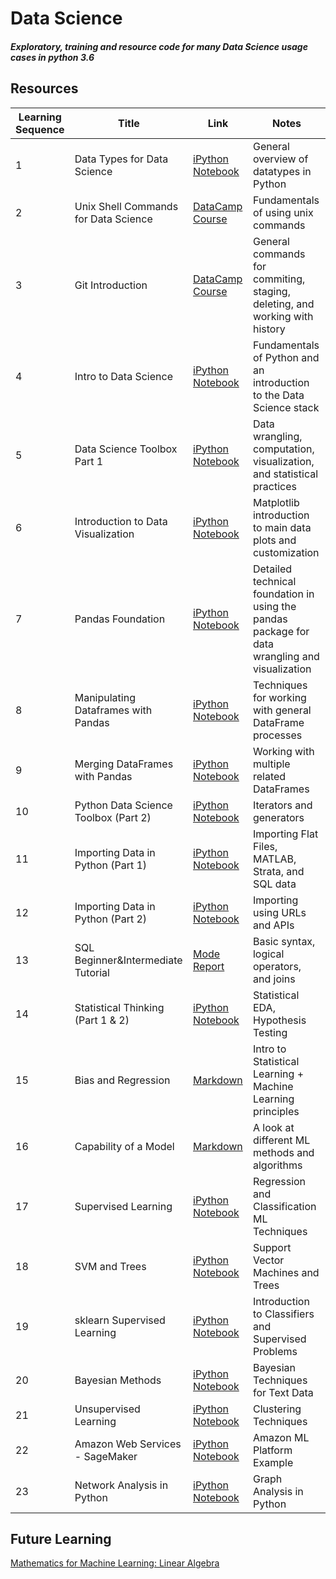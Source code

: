 # Data Science
##### Exploratory, training and resource code for many Data Science usage cases in python 3.6

## Resources
Learning Sequence | Title | Link | Notes
----------------- | ----- | ---- | -----
1 | Data Types for Data Science | [iPython Notebook](https://github.com/cschellenberger/Data-Science-Learning/blob/master/Data%20Types%20for%20Data%20Science.ipynb) | General overview of datatypes in Python
2 | Unix Shell Commands for Data Science | [DataCamp Course](https://www.datacamp.com/courses/introduction-to-shell-for-data-science) | Fundamentals of using unix commands
3 | Git Introduction | [DataCamp Course](https://www.datacamp.com/courses/introduction-to-git-for-data-science) | General commands for commiting, staging, deleting, and working with history
4 | Intro to Data Science | [iPython Notebook](https://github.com/cschellenberger/Data-Science-Learning/blob/master/Data%20Science%20Intro.ipynb) | Fundamentals of Python and an introduction to the Data Science stack
5 | Data Science Toolbox Part 1 | [iPython Notebook](https://github.com/cschellenberger/Data-Science-Learning/blob/master/Python%20Data%20Science%20Toolbox%20(Part%201).ipynb) | Data wrangling, computation, visualization, and statistical practices
6 | Introduction to Data Visualization | [iPython Notebook](https://github.com/cschellenberger/Data-Science-Learning/blob/master/Introduction%20to%20Data%20Visualization%20in%20Python.ipynb) | Matplotlib introduction to main data plots and customization
7 | Pandas Foundation | [iPython Notebook](https://github.com/cschellenberger/Data-Science-Learning/blob/master/Pandas%20Foundations.ipynb) | Detailed technical foundation in using the pandas package for data wrangling and visualization
8 | Manipulating Dataframes with Pandas | [iPython Notebook](https://github.com/cschellenberger/Data-Science-Learning/blob/master/Manipulating%20DataFrames%20with%20pandas.ipynb) | Techniques for working with general DataFrame processes
9 | Merging DataFrames with Pandas | [iPython Notebook](https://github.com/cschellenberger/Data-Science-Learning/blob/master/Merging%20DataFrames.ipynb) | Working with multiple related DataFrames
10 | Python Data Science Toolbox (Part 2) | [iPython Notebook](https://github.com/cschellenberger/Data-Science-Learning/blob/master/Python%20Data%20Science%20Toolbox%20(Part%202).ipynb) | Iterators and generators
11 | Importing Data in Python (Part 1) | [iPython Notebook](https://github.com/cschellenberger/Data-Science-Learning/blob/master/Importing%20Data%20in%20Python%20(Part%201).ipynb) | Importing Flat Files, MATLAB, Strata, and SQL data
12 | Importing Data in Python (Part 2) | [iPython Notebook](https://github.com/cschellenberger/Data-Science-Learning/blob/master/Importing%20Data%20in%20Python%20(Part%202).ipynb) | Importing using URLs and APIs
13 | SQL Beginner&Intermediate Tutorial | [Mode Report](https://modeanalytics.com/cschellenberger/reports/00ebaa5e3f8e) | Basic syntax, logical operators, and joins
14 | Statistical Thinking (Part 1 & 2) | [iPython Notebook](https://github.com/cschellenberger/Data-Science-Learning/blob/master/Statistical%20Thinking.ipynb) | Statistical EDA, Hypothesis Testing
15 | Bias and Regression | [Markdown](https://github.com/cschellenberger/Data-Science-Learning/blob/master/Bias%20and%20Regression.md) | Intro to Statistical Learning + Machine Learning principles
16 | Capability of a Model | [Markdown](https://github.com/cschellenberger/Data-Science-Learning/blob/master/Capability%20of%20a%20Model.md) | A look at different ML methods and algorithms
17 | Supervised Learning | [iPython Notebook](https://github.com/cschellenberger/Data-Science-Learning/blob/master/Supervised%20Learning%20with%20scikit-learn.ipynb) | Regression and Classification ML Techniques
18 | SVM and Trees | [iPython Notebook](https://github.com/cschellenberger/Data-Science-Learning/blob/master/SVM%20and%20Trees.ipynb) | Support Vector Machines and Trees
19 | sklearn Supervised Learning | [iPython Notebook](https://github.com/cschellenberger/Data-Science-Learning/blob/master/Supervised%20Learning%20with%20scikit-learn.ipynb) | Introduction to Classifiers and Supervised Problems
20 | Bayesian Methods | [iPython Notebook](https://github.com/cschellenberger/Data-Science-Learning/blob/master/Bayesian%20Methods-Text%20Data.ipynb) | Bayesian Techniques for Text Data
21 | Unsupervised Learning | [iPython Notebook](https://github.com/cschellenberger/Data-Science-Learning/blob/master/Clustering.ipynb) | Clustering Techniques
22 | Amazon Web Services - SageMaker | [iPython Notebook](https://github.com/cschellenberger/Data-Science-Learning/blob/master/AWS%20SageMaker%20Tutorial.ipynb) | Amazon ML Platform Example
23 | Network Analysis in Python | [iPython Notebook](https://github.com/cschellenberger/Data-Science-Learning/blob/master/Network%20Analysis%20in%20Python.ipynb) | Graph Analysis in Python

## Future Learning
[Mathematics for Machine Learning: Linear Algebra](https://www.coursera.org/learn/linear-algebra-machine-learning)
